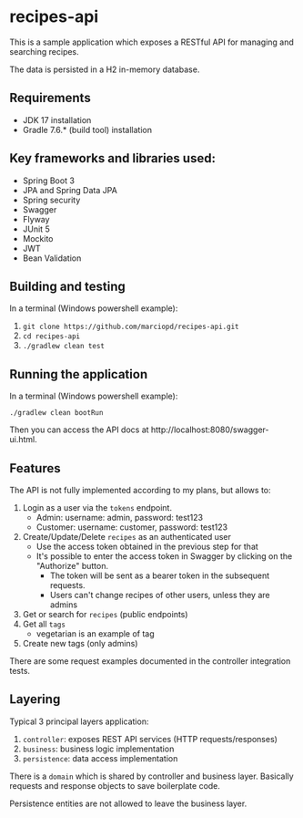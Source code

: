 # recipes-api

This is a sample application which exposes a RESTful API for managing and searching recipes.

The data is persisted in a H2 in-memory database.

## Requirements
- JDK 17 installation
- Gradle 7.6.* (build tool) installation

## Key frameworks and libraries used:
- Spring Boot 3
- JPA and Spring Data JPA
- Spring security
- Swagger
- Flyway
- JUnit 5
- Mockito
- JWT
- Bean Validation

## Building and testing
In a terminal (Windows powershell example):
1) `git clone https://github.com/marciopd/recipes-api.git`
2) `cd recipes-api`
3) `./gradlew clean test`

## Running the application
In a terminal (Windows powershell example):

`./gradlew clean bootRun`

Then you can access the API docs at http://localhost:8080/swagger-ui.html.

## Features
The API is not fully implemented according to my plans, but allows to:
1) Login as a user via the `tokens` endpoint.
    - Admin: username: admin, password: test123
    - Customer: username: customer, password: test123
2) Create/Update/Delete `recipes` as an authenticated user
    - Use the access token obtained in the previous step for that
    - It's possible to enter the access token in Swagger by clicking on the "Authorize" button. 
      - The token will be sent as a bearer token in the subsequent requests.
      - Users can't change recipes of other users, unless they are admins
3) Get or search for `recipes` (public endpoints)
4) Get all `tags`
    - vegetarian is an example of tag
5) Create new tags (only admins)

There are some request examples documented in the controller integration tests.

## Layering

Typical 3 principal layers application:
1) `controller`: exposes REST API services (HTTP requests/responses)
2) `business`: business logic implementation
3) `persistence`: data access implementation

There is a `domain` which is shared by controller and business layer. 
Basically requests and response objects to save boilerplate code.

Persistence entities are not allowed to leave the business layer.

